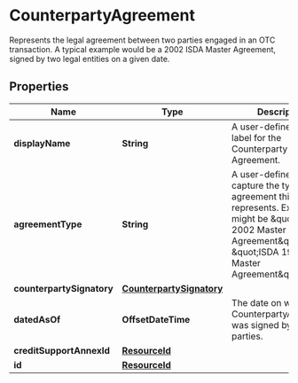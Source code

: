 

# CounterpartyAgreement

Represents the legal agreement between two parties engaged in an OTC transaction.  A typical example would be a 2002 ISDA Master Agreement, signed by two legal entities on a given date.

## Properties

Name | Type | Description | Notes
------------ | ------------- | ------------- | -------------
**displayName** | **String** | A user-defined display label for the Counterparty Agreement. | 
**agreementType** | **String** | A user-defined field to capture the type of agreement this represents. Examples might be \&quot;ISDA 2002 Master Agreement\&quot; or \&quot;ISDA 1992 Master Agreement\&quot;. | 
**counterpartySignatory** | [**CounterpartySignatory**](CounterpartySignatory.md) |  | 
**datedAsOf** | **OffsetDateTime** | The date on which the CounterpartyAgreement was signed by both parties. | 
**creditSupportAnnexId** | [**ResourceId**](ResourceId.md) |  | 
**id** | [**ResourceId**](ResourceId.md) |  | 



